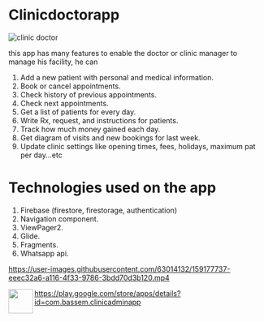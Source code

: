 # Clinicdoctorapp
![clinic doctor](https://user-images.githubusercontent.com/63014132/159172922-f1336f7b-9c17-42e6-9258-49403ae6eace.jpg)

this app has many features to enable the doctor or clinic manager to manage his facility, he can 
1) Add a new patient with personal and medical information.
2) Book or cancel appointments.
3) Check history of previous appointments.
4) Check next appointments.
5) Get a list of patients for every day.
6) Write Rx, request, and instructions for patients.
7) Track how much money gained each day.
8) Get diagram of visits and new bookings for last week.
9) Update clinic settings like opening times, fees, holidays, maximum pat per day...etc

# Technologies used on the app
1) Firebase (firestore, firestorage, authentication)
2) Navigation component.
3) ViewPager2.
4) Glide.
5) Fragments.
6) Whatsapp api.


https://user-images.githubusercontent.com/63014132/159177737-eeec32a6-a116-4f33-9786-3bdd70d3b120.mp4

<a href="url"><img src="https://iconape.com/wp-content/files/fa/64777/svg/google-play-store.svg" align="left" height="48" width="48" ></a>
https://play.google.com/store/apps/details?id=com.bassem.clinicadminapp


